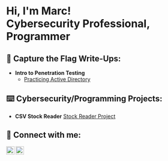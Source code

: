 <h1>Hi, I'm Marc! <br/>
<a>Cybersecurity Professional</a>, <a>Programmer</a>

<h2>🚩 Capture the Flag Write-Ups:</h2>

- <b>Intro to Penetration Testing</b>
  - [Practicing Active Directory](https://github.com/marciepoo/ActiveDirectoryLab)

<h2>⌨️ Cybersecurity/Programming Projects:</h2>

- <b>CSV Stock Reader</b> [Stock Reader Project](https://github.com/marciepoo/StockReaderProject)
 
<h2>📱 Connect with me:</h2>

[<img align="left" alt="JoshMadakor | LinkedIn" width="22px" src="https://cdn.jsdelivr.net/npm/simple-icons@v3/icons/linkedin.svg" />][linkedin]
[<img align="left" alt="JoshMadakor | Instagram" width="22px" src="https://cdn.jsdelivr.net/npm/simple-icons@v3/icons/instagram.svg" />][instagram]

[instagram]: https://www.instagram.com/_marciepoo_/
[linkedin]: https://linkedin.com/in/marc-farinas-260444254
